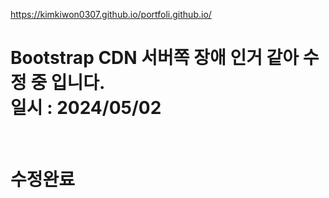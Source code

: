 https://kimkiwon0307.github.io/portfoli.github.io/

<h1>Bootstrap CDN 서버쪽 장애 인거 같아 수정 중 입니다. <br> 일시 : 2024/05/02</h1> 
<br><h1>수정완료 </h1>

